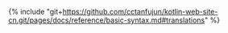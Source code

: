 {% include "git+https://github.com/cctanfujun/kotlin-web-site-cn.git/pages/docs/reference/basic-syntax.md#translations" %}
